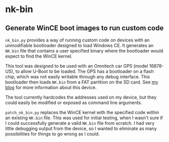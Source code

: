 # nk-bin
## Generate WinCE boot images to run custom code

`nk_bin.py` provides a way of running custom code on devices with an unmodifiable bootloader designed to load Windows CE. It generates an `NK.bin` file that contains a user specified binary where the bootloader would expect to find the WinCE kernel.

This tool was designed to be used with an Omnitech car GPS (model 16878-US), to allow U-Boot to be loaded. The GPS has a bootloader on a flash chip, which was not easily writable through any debug interface. This bootloader then loads `NK.bin` from a FAT partition on the SD card. See [my blog](https://www.benwolsieffer.com/blog/omnitech_gps/part_1/) for more information about this device.

The tool currently hardcodes the addresses used on my device, but they could easily be modified or exposed as command line arguments.

`patch_nk_bin.py` replaces the WinCE kernel with the specified code within an existing `NK.bin` file. This was used for initial testing, when I wasn't sure if I could successfully generate a valid `NK.bin` file from scratch. I had very little debugging output from the device, so I wanted to eliminate as many possibilities for things to go wrong as I could.
